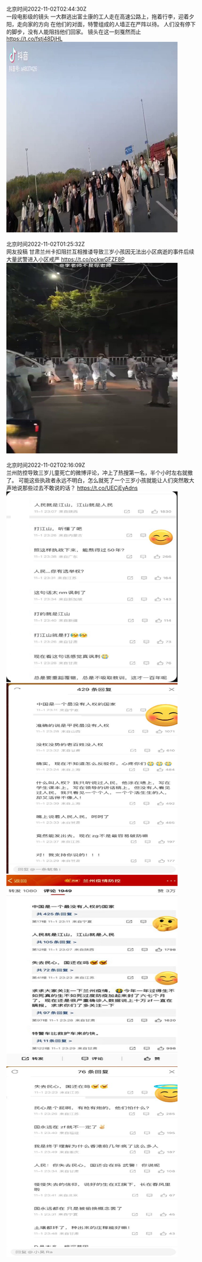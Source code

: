 北京时间2022-11-02T02:44:30Z<br>一段电影级的镜头
一大群逃出富士康的工人走在高速公路上，拖着行李，迎着夕阳，走向家的方向
在他们的对面，特警组成的人墙正在严阵以待。
人们没有停下的脚步，没有人能阻挡他们回家。
镜头在这一刻戛然而止 https://t.co/fstj48DjHL<br><img src='/temp/video/2022/o-Month-11/x-Day-02/whyyoutouzhele/1587515944406065160_0.jpg' width='450' height='500'><br><br>北京时间2022-11-02T01:25:32Z<br>网友投稿 
甘肃兰州卡扣阻拦互相推诿导致三岁小孩因无法出小区病逝的事件后续
大量武警进入小区戒严 https://t.co/pckwGFZF8P<br><img src='/temp/video/2022/o-Month-11/x-Day-02/whyyoutouzhele/1587496071533584388_0.jpg' width='450' height='500'><br><br>北京时间2022-11-02T02:16:09Z<br>兰州防控导致三岁儿童死亡的微博评论，冲上了热搜第一名，半个小时左右就撤了。
可能这些执政者永远不明白，怎么就死了一个三岁小孩就能让人们突然敢大声地说那些过去不敢说的话？ https://t.co/UECjEyAdns<br><img src='/temp/image/2022/o-Month-11/1587508812017111040_0.jpg' width='450' height='500'><img src='/temp/image/2022/o-Month-11/1587508812017111040_1.jpg' width='450' height='500'><img src='/temp/image/2022/o-Month-11/1587508812017111040_2.jpg' width='450' height='500'><img src='/temp/image/2022/o-Month-11/1587508812017111040_3.jpg' width='450' height='500'><br><br>